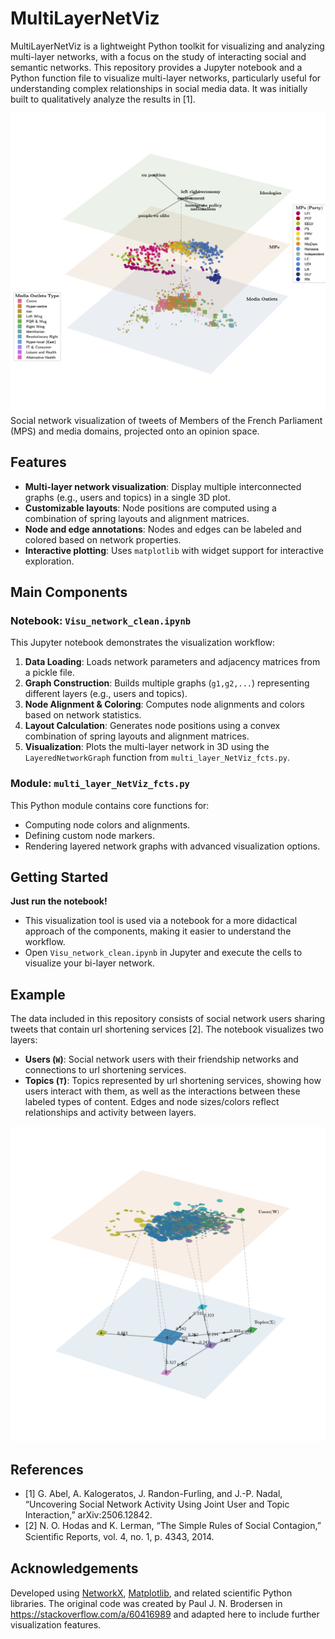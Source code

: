 # MultiLayerNetViz

MultiLayerNetViz is a lightweight Python toolkit for visualizing and analyzing multi-layer networks, with a focus on the study of interacting social and semantic networks. This repository provides a Jupyter notebook and a Python function file to visualize multi-layer networks, particularly useful for understanding complex relationships in social media data. It was initially built to qualitatively analyze the results in [1].

![Multi-layer Network Visualization](images/network_mps_media_normalized.png)
Social network visualization of tweets of Members of the French Parliament (MPS) and media domains, projected onto an opinion space.

## Features

- **Multi-layer network visualization**: Display multiple interconnected graphs (e.g., users and topics) in a single 3D plot.
- **Customizable layouts**: Node positions are computed using a combination of spring layouts and alignment matrices.
- **Node and edge annotations**: Nodes and edges can be labeled and colored based on network properties.
- **Interactive plotting**: Uses `matplotlib` with widget support for interactive exploration.
## Main Components

### Notebook: `Visu_network_clean.ipynb`

This Jupyter notebook demonstrates the visualization workflow:

1. **Data Loading**: Loads network parameters and adjacency matrices from a pickle file.
2. **Graph Construction**: Builds multiple graphs (`g1,g2,...`) representing different layers (e.g., users and topics).
3. **Node Alignment & Coloring**: Computes node alignments and colors based on network statistics.
4. **Layout Calculation**: Generates node positions using a convex combination of spring layouts and alignment matrices.
5. **Visualization**: Plots the multi-layer network in 3D using the `LayeredNetworkGraph` function from `multi_layer_NetViz_fcts.py`.

### Module: `multi_layer_NetViz_fcts.py`

This Python module contains core functions for:

- Computing node colors and alignments.
- Defining custom node markers.
- Rendering layered network graphs with advanced visualization options.

## Getting Started

**Just run the notebook!**
  - This visualization tool is used via a notebook for a more didactical approach of the components, making it easier to understand the workflow.
  - Open `Visu_network_clean.ipynb` in Jupyter and execute the cells to visualize your bi-layer network.

## Example
The data included in this repository consists of social network users sharing tweets that contain url shortening services [2].
The notebook visualizes two layers:
- **Users (`W`)**: Social network users with their friendship networks and connections to url shortening services.
- **Topics (`T`)**: Topics represented by url shortening services, showing how users interact with them, as well as the interactions between these labeled types of content.
Edges and node sizes/colors reflect relationships and activity between layers.

![Example Visualization](images/url_example.png)
## References
- [1] G. Abel, A. Kalogeratos, J. Randon-Furling, and J.-P. Nadal, “Uncovering Social Network Activity Using Joint User and Topic Interaction,” arXiv:2506.12842.
- [2] N. O. Hodas and K. Lerman, “The Simple Rules of Social Contagion,” Scientiﬁc Reports, vol. 4, no. 1, p. 4343, 2014.

## Acknowledgements

Developed using [NetworkX](https://networkx.org/), [Matplotlib](https://matplotlib.org/), and related scientific Python libraries.
The original code was created by Paul J. N. Brodersen in https://stackoverflow.com/a/60416989 and adapted here to include further visualization features.
